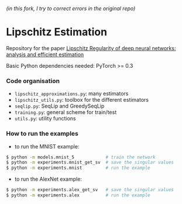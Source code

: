 *(in this fork, I try to correct errors in the original repo)*

# Lipschitz Estimation

Repository for the paper [Lipschitz Regularity of deep neural networks:
analysis and efficient estimation](https://arxiv.org/abs/1805.10965)

Basic Python dependencies needed: PyTorch >= 0.3


### Code organisation

* `lipschitz_approximations.py`: many estimators
* `lipschitz_utils.py`: toolbox for the different estimators
* `seqlip.py`: SeqLip and GreedySeqLip
* `training.py`: general scheme for train/test
* `utils.py`: utility functions

### How to run the examples

* to run the MNIST example:
```bash
$ python -m models.mnist_5            # train the network
$ python -m experiments.mnist_get_sv  # save the singular values
$ python -m experiments.mnist         # run the example
```

* to run the AlexNet example:
```bash
$ python -m experiments.alex_get_sv   # save the singular values
$ python -m experiments.alex          # run the example
```
